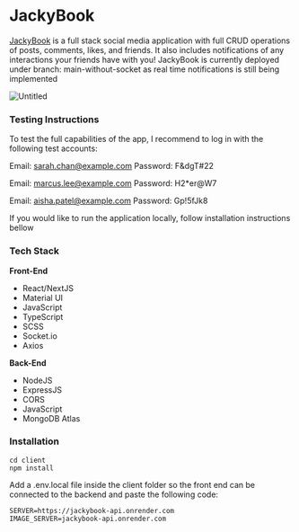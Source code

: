 # JackyBook

[JackyBook](https://jackybook.vercel.app/) is a full stack social media application with full CRUD operations of posts, comments, likes, and friends. It also includes notifications of any interactions your friends have with you!
JackyBook is currently deployed under branch: main-without-socket as real time notifications is still being implemented 

![Untitled](https://gifyu.com/image/SdWbu)

### Testing Instructions
To test the full capabilities of the app, I recommend to log in with the following test accounts:
<br/>

Email: sarah.chan@example.com
Password: F&dgT#22

Email: marcus.lee@example.com
Password: H2*er@W7

Email: aisha.patel@example.com
Password: Gp!5fJk8

If you would like to run the application locally, follow installation instructions bellow


### Tech Stack
<b>Front-End</b>
  * React/NextJS
  * Material UI
  * JavaScript
  * TypeScript
  * SCSS
  * Socket.io
  * Axios
 
<b>Back-End</b>
 * NodeJS
 * ExpressJS
 * CORS
 * JavaScript
 * MongoDB Atlas

### Installation 

```
cd client
npm install
```
Add a .env.local file inside the client folder so the front end can be connected to the backend and paste the following code:
```
SERVER=https://jackybook-api.onrender.com
IMAGE_SERVER=jackybook-api.onrender.com
```
